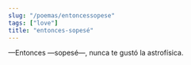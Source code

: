 ```yaml
---
slug: "/poemas/entoncessopese"
tags: ["love"]
title: "entonces-sopesé"
---
```

—Entonces —sopesé—, nunca te gustó la astrofísica.